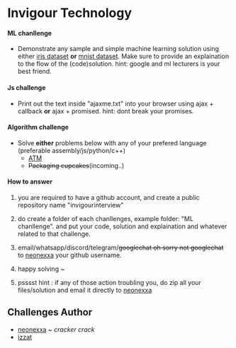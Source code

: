 # Invigour Technology

#### ML chanllenge

- Demonstrate any sample and simple machine learning solution using either [iris dataset][1] **or** [mnist dataset][2]. Make sure to provide an explaination to the flow of the (code)solution. hint: google and ml lecturers is your best friend.

#### Js challenge 

- Print out the text inside "ajaxme.txt" into your browser using ajax + callback **or** ajax + promised. hint: dont break your promises. 

#### Algorithm challenge

- Solve **either** problems below with any of your prefered language (preferable assembly/js/python/c++)
	- [ATM][3]
	- ~~Packaging cupcakes~~(incoming..)

#### How to answer

1. you are required to have a github account, and create a public repository name "invigourinterview" 
2. do create a folder of each chanllenges, example folder: "ML chanllenge". and put your code, solution and explaination and whatever related to that challenge.
3. email/whatsapp/discord/telegram/~~googlechat oh sorry not googlechat~~ to [neonexxa][10] your github username.
4. happy solving ~

5. psssst hint : if any of those action troubling you, do zip all your files/solution and email it directly to [neonexxa][10]

## Challenges Author
- [neonexxa][10] ~ *cracker crack*
- [izzat][9]






[1]: https://archive.ics.uci.edu/ml/datasets/iris
[2]: http://yann.lecun.com/exdb/mnist/
[3]: https://github.com/neonexxa/slurpslurp/blob/master/ac/ATM.pdf
[4]: https://github.com/neonexxa/slurpslurp/blob/master/ac/PC.pdf

[9]: https://github.com/izzatinvigour
[10]: https://neonexxa.github.io/resume/